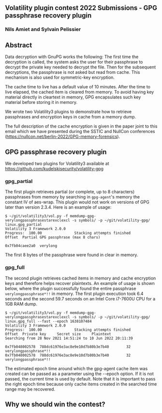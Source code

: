 ## Volatility plugin contest 2022 Submissions - GPG passphrase recovery plugin
### Nils Amiet and Sylvain Pelissier


## Abstract

Data decryption with GnuPG works the following: The first time the decryption is called, the system asks the user for their passphrase to decrypt the private key needed to decrypt the file.
Then for the subsequent decryptions, the passphrase is not asked but read from cache. This mechanism is also used for symmetric-key encryption.

The cache time to live has a default value of 10 minutes. After the time to live elapsed, the cached item is cleared from memory. To avoid having key material directly in cleartext in memory, GPG
encapsulates such key material before storing it in memory.

We wrote two Volatility3 plugins to demonstrate how to retrieve passphrases and encryption keys in cache from a memory dump.

The full description of the cache encryption is given in the paper joint to this email which we have presented during the SSTIC and NullCon conferences (https://nullcon.net/berlin-2022/GPG-memory-forensics).

## GPG passphrase recovery plugin

We developed two plugins for Volatility3 available at https://github.com/kudelskisecurity/volatility-gpg

### gpg_partial

The first plugin retrieves partial (or complete, up to 8 characters) passphrases from memory by searching
in `gpg-agent`'s memory the constant IV of aes-wrap. This plugin would not work on versions of GPG later than version 2.3.4.
Here is an example of usage:

```
$ ~/git/volatility3/vol.py -f memdump-gpg-verylongpassphrasestarexclexcl -s symbols/ -p ~/git/volatility-gpg/ linux.gpg_partial
Volatility 3 Framework 2.0.0
Progress:  100.00               Stacking attempts finished                 
Offset  Partial GPG passphrase (max 8 chars)

0x7fb04caee2a0  verylong
```

The first 8 bytes of the passphrase were found in clear in memory.

### gpg_full

The second plugin retrieves cached items in memory and cache encryption keys and therefore helps recover plaintexts.
An example of usage is shown below, where the plugin successfully found the entire passphrase `verylongpassphrase*!!` 
in memory. The first plugin execution took 6.4 seconds and the second 59.7 seconds on an Intel Core i7-7600U CPU for a 1GB RAM dump.

```
$ ~/git/volatility3/vol.py -f memdump-gpg-verylongpassphrasestarexclexcl -s symbols/ -p ~/git/volatility-gpg/ linux.gpg_full --fast --epoch 1638107484
Volatility 3 Framework 2.0.0
Progress:  100.00               Stacking attempts finished                 
Offset  Private key     Secret size     Plaintext
Searching from 28 Nov 2021 14:51:24 to 10 Jun 2022 20:11:39

0x7fb048002578  788dc61976e3ac8e9e10d7b80b3e7b40        32      verylongpassphrase*!!
0x7fb048002578  788dc61976e3ac8e9e10d7b80b3e7b40        32      verylongpassphrase*!!
```

The estimated epoch time around which the gpg-agent cache item was created can be passed as a parameter 
using the --epoch option. If it is not passed, the current time is used by default. Note that it is important 
to pass the right epoch time because only cache items created in the searched time range may be recovered.

## Why we should win the contest?
